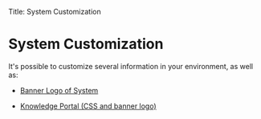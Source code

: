 Title: System Customization

# System Customization

It's possible to customize several information in your environment, as well as:

- [Banner Logo of System][1]

- [Knowledge Portal (CSS and banner logo)][2]

[1]:/en-us/citsmart-7/platform-administration/environment-configuration/banner-logo.html
[2]:/en-us/citsmart-7/platform-administration/environment-configuration/knowledge-portal-customize-knowledge-portal.html
